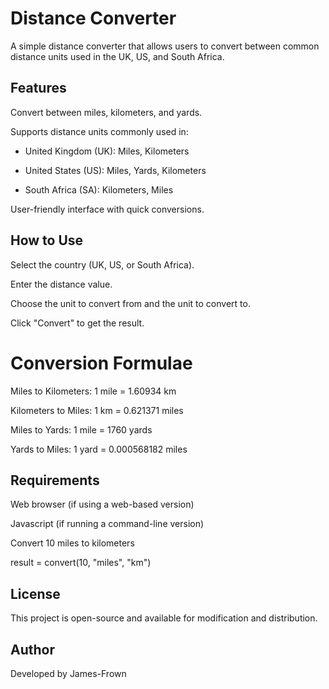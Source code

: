# Distance Converter

A simple distance converter that allows users to convert between common distance units used in the UK, US, and South Africa.

## Features

Convert between miles, kilometers, and yards.

Supports distance units commonly used in:

- United Kingdom (UK): Miles, Kilometers

- United States (US): Miles, Yards, Kilometers

- South Africa (SA): Kilometers, Miles

User-friendly interface with quick conversions.

## How to Use

Select the country (UK, US, or South Africa).

Enter the distance value.

Choose the unit to convert from and the unit to convert to.

Click "Convert" to get the result.

# Conversion Formulae

Miles to Kilometers: 1 mile = 1.60934 km

Kilometers to Miles: 1 km = 0.621371 miles

Miles to Yards: 1 mile = 1760 yards

Yards to Miles: 1 yard = 0.000568182 miles

## Requirements

Web browser (if using a web-based version)

Javascript (if running a command-line version)

Convert 10 miles to kilometers

result = convert(10, "miles", "km")

## License

This project is open-source and available for modification and distribution.

## Author

Developed by James-Frown

